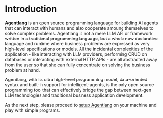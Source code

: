 # Introduction

**Agentlang** is an open source programming language for building AI agents that can interact with humans and also cooperate amoung themselves to solve complex problems. Agentlang is not a mere LLM API or framework written in a traditional programming language, but a whole new declarative language and runtime where business problems are expressed as very high-level specifications or models. All the incidental complexities of the application - like interacting with LLM providers, performing CRUD on databases or interacting with external HTTP APIs - are all abstracted away from the user so that she can fully concentrate on solving the business problem at hand.

Agentlang, with its ultra high-level programming model, data-oriented syntax and built-in support for intelligent-agents, is the only open source programming tool that can effectively bridge the gap between next-gen LLM technologies and traditional business application development.

As the next step, please proceed to [setup Agentlang](installation.md) on your machine and play with simple programs.
